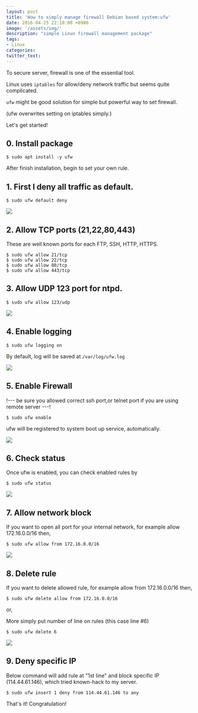 ```yaml
---
layout: post
title: 'How to simply manage firewall Debian based system:ufw'
date: 2016-04-25 22:10:00 +0900
image: '/assets/img/'
description: "simple Linux firewall management package"
tags:
- Linux
categories:
twitter_text:
---
```


To secure server, firewall is one of the essential tool.

Linux uses `iptables` for allow/deny network traffic but seems quite complicated.

`ufw` might be good solution for simple but powerful way to set firewall.

(ufw overwrites setting on iptables simply.)

Let's get started!

## 0. Install package

```
$ sudo apt install -y ufw
``` 

After finish installation, begin to set your own rule.

## 1. First I deny all traffic as default.

```
$ sudo ufw default deny
```

<a href="https://googledrive.com/host/0Bw2KEQNBe4nMZW91OWJNZ2lmX0k/img20160302001.png" data-lightbox="18"><img src="https://googledrive.com/host/0Bw2KEQNBe4nMZW91OWJNZ2lmX0k/img20160302001.png"></a>

## 2. Allow TCP ports (21,22,80,443)

These are well known ports for each FTP, SSH, HTTP, HTTPS.

```
$ sudo ufw allow 21/tcp
$ sudo ufw allow 22/tcp
$ sudo ufw allow 80/tcp
$ sudo ufw allow 443/tcp
``` 

## 3. Allow UDP 123 port for ntpd.

```
$ sudo ufw allow 123/udp
``` 

<a href="https://googledrive.com/host/0Bw2KEQNBe4nMZW91OWJNZ2lmX0k/img20160302002.png" data-lightbox="18"><img src="https://googledrive.com/host/0Bw2KEQNBe4nMZW91OWJNZ2lmX0k/img20160302002.png"></a>

## 4. Enable logging

```
$ sudo ufw logging on
``` 

By default, log will be saved at `/var/log/ufw.log`

<a href="https://googledrive.com/host/0Bw2KEQNBe4nMZW91OWJNZ2lmX0k/img20160302003.png" data-lightbox="18"><img src="https://googledrive.com/host/0Bw2KEQNBe4nMZW91OWJNZ2lmX0k/img20160302003.png"></a>

## 5. Enable Firewall

!--- be sure you allowed correct ssh port,or telnet port if you are using remote server ---!

```
$ sudo ufw enable
``` 

ufw will be registered to system boot up service, automatically.

<a href="https://googledrive.com/host/0Bw2KEQNBe4nMZW91OWJNZ2lmX0k/img20160302004.png" data-lightbox="18"><img src="https://googledrive.com/host/0Bw2KEQNBe4nMZW91OWJNZ2lmX0k/img20160302004.png"></a>

## 6. Check status

Once ufw is enabled, you can check enabled rules by

```
$ sudo ufw status
``` 

<a href="https://googledrive.com/host/0Bw2KEQNBe4nMZW91OWJNZ2lmX0k/img20160302006.png" data-lightbox="18"><img src="https://googledrive.com/host/0Bw2KEQNBe4nMZW91OWJNZ2lmX0k/img20160302006.png"></a>

## 7. Allow network block

If you want to open all port for your internal network, for example allow 172.16.0.0/16 then,

```
$ sudo ufw allow from 172.16.0.0/16
``` 

<a href="https://googledrive.com/host/0Bw2KEQNBe4nMZW91OWJNZ2lmX0k/img20160302007.png" data-lightbox="18"><img src="https://googledrive.com/host/0Bw2KEQNBe4nMZW91OWJNZ2lmX0k/img20160302007.png"></a>

## 8. Delete rule

If you want to delete allowed rule, for example allow from 172.16.0.0/16 then,

```
$ sudo ufw delete allow from 172.16.0.0/16
``` 
or,

More simply put number of line on rules (this case line #6)

```
$ sudo ufw delete 6
``` 

<a href="https://googledrive.com/host/0Bw2KEQNBe4nMZW91OWJNZ2lmX0k/img20160302008.png" data-lightbox="18"><img src="https://googledrive.com/host/0Bw2KEQNBe4nMZW91OWJNZ2lmX0k/img20160302008.png"></a>

## 9. Deny specific IP

Below command will add rule at "1st line" and block specific IP (114.44.61.146), which tried known-hack to my server.

```
$ sudo ufw insert 1 deny from 114.44.61.146 to any
```

That's it! Congratulation!
